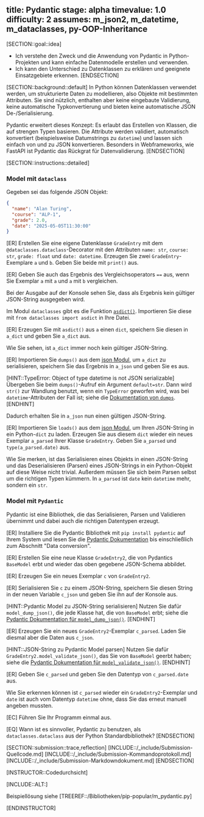 title: Pydantic
stage: alpha
timevalue: 1.0
difficulty: 2
assumes: m_json2, m_datetime, m_dataclasses, py-OOP-Inheritance
---


[SECTION::goal::idea]

- Ich verstehe den Zweck und die Anwendung von Pydantic in Python-Projekten und kann einfache
  Datenmodelle erstellen und verwenden.
- Ich kann den Unterschied zu Datenklassen zu erklären und geeignete Einsatzgebiete erkennen.
[ENDSECTION]


[SECTION::background::default]
In Python können Datenklassen verwendet werden, um strukturierte Daten zu modellieren,
also Objekte mit bestimmten Attributen.
Sie sind nützlich, enthalten aber keine eingebaute Validierung, keine automatische
Typkonvertierung und bieten keine automatische JSON De-/Serialisierung.

Pydantic erweitert dieses Konzept: Es erlaubt das Erstellen von Klassen,
die auf strengen Typen basieren.
Die Attribute werden validiert, automatisch konvertiert (beispielsweise Datumstrings
zu `datetime`) und lassen sich einfach von und zu JSON konvertieren.
Besonders in Webframeworks, wie FastAPI ist Pydantic das Rückgrat für Datenvalidierung.
[ENDSECTION]


[SECTION::instructions::detailed]

### Model mit `dataclass`

Gegeben sei das folgende JSON Objekt:

```json
{
  "name": "Alan Turing",
  "course": "ALP-1",
  "grade": 2.0,
  "date": "2025-05-05T11:30:00"
}
```

[ER] Erstellen Sie eine eigene Datenklasse `GradeEntry` mit dem `@dataclasses.dataclass`-Decorator
mit den Attributen `name: str`, `course: str`, `grade: float` und `date: datetime`.
Erzeugen Sie zwei `GradeEntry`-Exemplare `a` und `b`.
Geben Sie beide mit `print()` aus.

[ER] Geben Sie auch das Ergebnis des Vergleichsoperators `==` aus, wenn Sie Exemplar
`a` mit `a` und `a` mit `b` vergleichen.

Bei der Ausgabe auf der Konsole sehen Sie, dass als Ergebnis kein gültiger
JSON-String ausgegeben wird.

Im Modul `dataclasses` gibt es die Funktion
[`asdict()`](https://docs.python.org/3/library/dataclasses.html#dataclasses.asdict).
Importieren Sie diese mit `from dataclasses import asdict` in Ihre Datei.

[ER] Erzeugen Sie mit `asdict()` aus `a` einen `dict`, speichern Sie diesen in `a_dict`
und geben Sie `a_dict` aus.

Wie Sie sehen, ist `a_dict` immer noch kein gültiger JSON-String.

[ER] Importieren Sie `dumps()` aus dem
[json Modul](https://docs.python.org/3/library/json.html),
um `a_dict` zu serialisieren, speichern Sie das Ergebnis in `a_json` und geben Sie es aus.

[HINT::TypeError: Object of type datetime is not JSON serializable]
Übergeben Sie beim `dumps()`-Aufruf ein Argument `default=str`.
Dann wird `str()` zur Wandlung benutzt, wenn ein `TypeError` geworfen wird,
was bei `datetime`-Attributen der Fall ist; siehe die
[Dokumentation von `dumps`](https://docs.python.org/3/library/json.html#json.dumps).
[ENDHINT]

Dadurch erhalten Sie in `a_json` nun einen gültigen JSON-String.

[ER]  Importieren Sie `loads()` aus dem
[json Modul](https://docs.python.org/3/library/json.html),
um Ihren JSON-String in ein Python-`dict` zu laden.
Erzeugen Sie aus diesem `dict` wieder ein neues Exemplar `a_parsed` Ihrer Klasse `GradeEntry`.
Geben Sie `a_parsed` und `type(a_parsed.date)` aus.

Wie Sie merken, ist das Serialisieren eines Objekts in einen JSON-String und das
Deserialisieren (Parsen) eines JSON-Strings in ein Python-Objekt
auf diese Weise nicht trivial.
Außerdem müssen Sie sich beim Parsen selbst um die richtigen Typen kümmern.
In `a_parsed` ist `date` kein `datetime` mehr, sondern ein `str`.


### Model mit `Pydantic`

Pydantic ist eine Bibliothek, die das Serialisieren, Parsen und Validieren übernimmt
und dabei auch die richtigen Datentypen erzeugt.

[ER] Installiere Sie die Pydantic Bibliothek mit `pip install pydantic`
auf Ihrem System und lesen Sie die
[Pydantic Dokumentation](https://docs.pydantic.dev/latest/concepts/models/)
bis einschließlich zum Abschnitt "Data conversion".

[ER] Erstellen Sie eine neue Klasse `GradeEntry2`, die von Pydantics `BaseModel` erbt
und wieder das oben gegebene JSON-Schema abbildet.

[ER] Erzeugen Sie ein neues Exemplar `c` von `GradeEntry2`.

[ER] Serialisieren Sie `c` zu einem JSON-String, speichern Sie diesen String
in der neuen Variable `c_json` und geben Sie ihn auf der Konsole aus.

[HINT::Pydantic Model zu JSON-String serialisieren]
Nutzen Sie dafür `model_dump_json()`, die jede Klasse hat, die von `BaseModel` erbt;
siehe die
[Pydantic Dokumentation für `model_dump_json()`](https://docs.pydantic.dev/latest/concepts/serialization/#modelmodel_dump_json).
[ENDHINT]

[ER] Erzeugen Sie ein neues `GradeEntry2`-Exemplar `c_parsed`.
Laden Sie diesmal aber die Daten aus `c_json`.

[HINT::JSON-String zu Pydantic Model parsen]
Nutzen Sie dafür `GradeEntry2.model_validate_json()`, das Sie von `BaseModel` geerbt haben;
siehe die
[Pydantic Dokumentation für `model_validate_json()`](https://docs.pydantic.dev/latest/concepts/models/#validating-data).
[ENDHINT]

[ER] Geben Sie `c_parsed` und geben Sie den Datentyp von `c_parsed.date` aus.

Wie Sie erkennen können ist `c_parsed` wieder ein `GradeEntry2`-Exemplar und
`date` ist auch vom Datentyp `datetime` ohne, dass Sie das erneut manuell angeben mussten.

[EC] Führen Sie Ihr Programm einmal aus.

[EQ] Wann ist es sinnvoller, Pydantic zu benutzen, als `dataclasses.dataclass`
aus der Python Standardbibliothek?
[ENDSECTION]


[SECTION::submission::trace,reflection]
[INCLUDE::/_include/Submission-Quellcode.md]
[INCLUDE::/_include/Submission-Kommandoprotokoll.md]
[INCLUDE::/_include/Submission-Markdowndokument.md]
[ENDSECTION]

[INSTRUCTOR::Codedurchsicht]

[INCLUDE::ALT:]

Beispiellösung siehe [TREEREF::/Bibliotheken/pip-popular/m_pydantic.py]

[ENDINSTRUCTOR]

